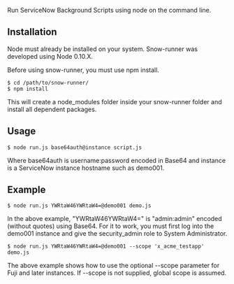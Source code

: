 Run ServiceNow Background Scripts using node on the command line.

Installation
------------

Node must already be installed on your system. Snow-runner was developed using Node 0.10.X.

Before using snow-runner, you must use npm install.

    $ cd /path/to/snow-runner/
    $ npm install

This will create a node_modules folder inside your snow-runner folder and install all dependent packages.

Usage
-----
    $ node run.js base64auth@instance script.js

Where base64auth is username:password encoded in Base64 and instance is a ServiceNow instance hostname such as demo001.

Example
-------
    $ node run.js YWRtaW46YWRtaW4=@demo001 demo.js

In the above example, "YWRtaW46YWRtaW4=" is "admin:admin" encoded (without quotes) using Base64. For it to work, you must first log into the demo001 instance and give the security_admin role to System Administrator.

    $ node run.js YWRtaW46YWRtaW4=@demo001 --scope 'x_acme_testapp' demo.js
    
The above example shows how to use the optional --scope parameter for Fuji and later instances. If --scope is not supplied, global scope is assumed.